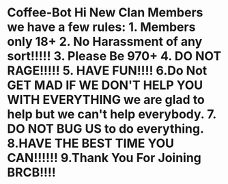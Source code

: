 # Coffee-Bot Hi New Clan Members we have a few rules:                                                                                         1. Members only 18+                                                                                                                         2. No Harassment of any sort!!!!!                                                                                                           3. Please Be 970+                                                                                                                           4. DO NOT RAGE!!!!!                                                                                                                         5. HAVE FUN!!!!                                                                                                                             6.Do Not GET MAD IF WE DON'T HELP YOU WITH EVERYTHING we are glad to                                                                          help but we can't help everybody.                                                                                                        7. DO NOT BUG US to do everything.                                                                                                          8.HAVE THE BEST TIME YOU CAN!!!!!!                                                                                                          9.Thank You For Joining BRCB!!!!
